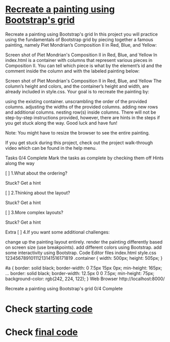 # [Recreate a painting using Bootstrap's grid](https://www.codecademy.com/courses/learn-bootstrap/projects/bootstrap-grid-painting)
Recreate a painting using Bootstrap's grid
In this project you will practice using the fundamentals of Bootstrap grid by piecing together a famous painting, namely Piet Mondrian’s Composition II in Red, Blue, and Yellow:

Screen shot of Piet Mondrian's Composition II in Red, Blue, and Yellow
In index.html is a container with columns that represent various pieces in Composition II. You can tell which piece is what by the element’s id and the comment inside the column and with the labeled painting below:

Screen shot of Piet Mondrian's Composition II in Red, Blue, and Yellow
The column’s height and colors, and the container’s height and width, are already included in style.css. Your goal is to recreate the painting by:

using the existing container.
unscrambling the order of the provided columns.
adjusting the widths of the provided columns.
adding new rows and additional columns.
nesting row(s) inside columns.
There will not be step-by-step instructions provided, however, there are hints in the steps if you get stuck along the way. Good luck and have fun!

Note: You might have to resize the browser to see the entire painting.

If you get stuck during this project, check out the project walk-through video which can be found in the help menu.

Tasks
0/4 Complete
Mark the tasks as complete by checking them off
Hints along the way

[ ] 1.What about the ordering?

Stuck? Get a hint

[ ] 2.Thinking about the layout?

Stuck? Get a hint

[ ] 3.More complex layouts?

Stuck? Get a hint

Extra
[ ] 4.If you want some additional challenges:

change up the painting layout entirely.
render the painting differently based on screen size (use breakpoints).
add different colors using Bootstrap.
add some interactivity using Bootstrap.
Code Editor
files
index.html
style.css
12345678910111213141516171819
.container {
  width: 500px;
  height: 505px;
}

#a {
  border: solid black;
  border-width: 0 7.5px 15px 0px;
  min-height: 165px;
…  border: solid black;
  border-width: 12.5px 0 0 7.5px;
  min-height: 75px;
  background-color: rgb(242, 224, 122);
}
Web Browser
http://localhost:8000/


Recreate a painting using Bootstrap's grid
0/4 Complete


# Check [starting code](https://github.com/kimchirice/codecademy/tree/main/bootstrap/composition_II_in_Red/starting_code)
# Check [final code](https://github.com/kimchirice/codecademy/tree/main/bootstrap/composition_II_in_Red/final_code)
